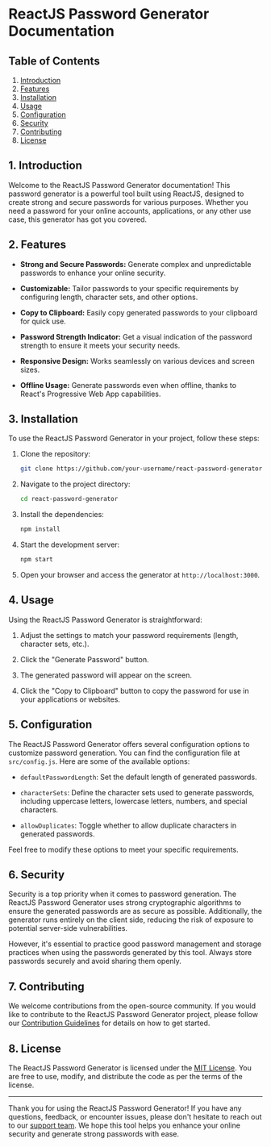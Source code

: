  # ReactJS Password Generator Documentation

## Table of Contents

1. [Introduction](#introduction)
2. [Features](#features)
3. [Installation](#installation)
4. [Usage](#usage)
5. [Configuration](#configuration)
6. [Security](#security)
7. [Contributing](#contributing)
8. [License](#license)

## 1. Introduction

Welcome to the ReactJS Password Generator documentation! This password generator is a powerful tool built using ReactJS, designed to create strong and secure passwords for various purposes. Whether you need a password for your online accounts, applications, or any other use case, this generator has got you covered.

## 2. Features

- **Strong and Secure Passwords:** Generate complex and unpredictable passwords to enhance your online security.

- **Customizable:** Tailor passwords to your specific requirements by configuring length, character sets, and other options.

- **Copy to Clipboard:** Easily copy generated passwords to your clipboard for quick use.

- **Password Strength Indicator:** Get a visual indication of the password strength to ensure it meets your security needs.

- **Responsive Design:** Works seamlessly on various devices and screen sizes.

- **Offline Usage:** Generate passwords even when offline, thanks to React's Progressive Web App capabilities.

## 3. Installation

To use the ReactJS Password Generator in your project, follow these steps:

1. Clone the repository:

   ```bash
   git clone https://github.com/your-username/react-password-generator.git
   ```

2. Navigate to the project directory:

   ```bash
   cd react-password-generator
   ```

3. Install the dependencies:

   ```bash
   npm install
   ```

4. Start the development server:

   ```bash
   npm start
   ```

5. Open your browser and access the generator at `http://localhost:3000`.

## 4. Usage

Using the ReactJS Password Generator is straightforward:

1. Adjust the settings to match your password requirements (length, character sets, etc.).

2. Click the "Generate Password" button.

3. The generated password will appear on the screen.

4. Click the "Copy to Clipboard" button to copy the password for use in your applications or websites.

## 5. Configuration

The ReactJS Password Generator offers several configuration options to customize password generation. You can find the configuration file at `src/config.js`. Here are some of the available options:

- `defaultPasswordLength`: Set the default length of generated passwords.

- `characterSets`: Define the character sets used to generate passwords, including uppercase letters, lowercase letters, numbers, and special characters.

- `allowDuplicates`: Toggle whether to allow duplicate characters in generated passwords.

Feel free to modify these options to meet your specific requirements.

## 6. Security

Security is a top priority when it comes to password generation. The ReactJS Password Generator uses strong cryptographic algorithms to ensure the generated passwords are as secure as possible. Additionally, the generator runs entirely on the client side, reducing the risk of exposure to potential server-side vulnerabilities.

However, it's essential to practice good password management and storage practices when using the passwords generated by this tool. Always store passwords securely and avoid sharing them openly.

## 7. Contributing

We welcome contributions from the open-source community. If you would like to contribute to the ReactJS Password Generator project, please follow our [Contribution Guidelines](CONTRIBUTING.md) for details on how to get started.

## 8. License

The ReactJS Password Generator is licensed under the [MIT License](LICENSE). You are free to use, modify, and distribute the code as per the terms of the license.

---

Thank you for using the ReactJS Password Generator! If you have any questions, feedback, or encounter issues, please don't hesitate to reach out to our [support team](mailto:support@passwordgenerator.com). We hope this tool helps you enhance your online security and generate strong passwords with ease.
